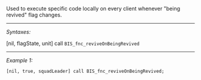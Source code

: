 Used to execute specific code locally on every client whenever "being revived" flag changes.


---
*Syntaxes:*

[nil, flagState, unit] call `BIS_fnc_reviveOnBeingRevived`

---
*Example 1:*

```sqf
[nil, true, squadLeader] call BIS_fnc_reviveOnBeingRevived;
```